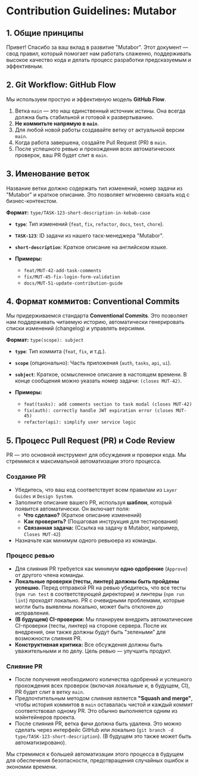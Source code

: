 # Contribution Guidelines: Mutabor

## 1. Общие принципы

Привет! Спасибо за ваш вклад в развитие "Mutabor". Этот документ — свод правил, который помогает нам работать слаженно, поддерживать высокое качество кода и делать процесс разработки предсказуемым и эффективным.

## 2. Git Workflow: GitHub Flow

Мы используем простую и эффективную модель **GitHub Flow**.

1.  Ветка `main` — это наш единственный источник истины. Она всегда должна быть стабильной и готовой к развертыванию.
2.  **Не коммитьте напрямую в `main`**.
3.  Для любой новой работы создавайте ветку от актуальной версии `main`.
4.  Когда работа завершена, создайте Pull Request (PR) в `main`.
5.  После успешного ревью и прохождения всех автоматических проверок, ваш PR будет слит в `main`.

## 3. Именование веток

Название ветки должно содержать тип изменений, номер задачи из "Mutabor" и краткое описание. Это позволяет мгновенно связать код с бизнес-контекстом.

**Формат:** `type/TASK-123-short-description-in-kebab-case`

-   **`type`**: Тип изменений (`feat`, `fix`, `refactor`, `docs`, `test`, `chore`).
-   **`TASK-123`**: ID задачи из нашего таск-менеджера "Mutabor".
-   **`short-description`**: Краткое описание на английском языке.

-   **Примеры:**
    -   `feat/MUT-42-add-task-comments`
    -   `fix/MUT-45-fix-login-form-validation`
    -   `docs/MUT-51-update-contribution-guide`

## 4. Формат коммитов: Conventional Commits

Мы придерживаемся стандарта **Conventional Commits**. Это позволяет нам поддерживать читаемую историю, автоматически генерировать списки изменений (changelog) и управлять версиями.

**Формат:** `type(scope): subject`

-   **`type`**: Тип коммита (`feat`, `fix`, и т.д.).
-   **`scope`** (опционально): Часть приложения (`auth`, `tasks`, `api`, `ui`).
-   **`subject`**: Краткое, осмысленное описание в настоящем времени. В конце сообщения можно указать номер задачи: `(closes MUT-42)`.

-   **Примеры:**
    -   `feat(tasks): add comments section to task modal (closes MUT-42)`
    -   `fix(auth): correctly handle JWT expiration error (closes MUT-45)`
    -   `refactor(api): simplify user service logic`

## 5. Процесс Pull Request (PR) и Code Review

PR — это основной инструмент для обсуждения и проверки кода. Мы стремимся к максимальной автоматизации этого процесса.

### Создание PR
-   Убедитесь, что ваш код соответствует всем правилам из `Layer Guides` и `Design System`.
-   Заполните описание вашего PR, используя **шаблон**, который появится автоматически. Он включает поля:
    -   **Что сделано?** (Краткое описание изменений)
    -   **Как проверить?** (Пошаговая инструкция для тестирования)
    -   **Связанная задача:** (Ссылка на задачу в Mutabor, например, `Closes MUT-42`)
-   Назначьте как минимум одного ревьюера из команды.

### Процесс ревью
-   Для слияния PR требуется как минимум **одно одобрение** (`Approve`) от другого члена команды.
-   **Локальные проверки (тесты, линтер) должны быть пройдены успешно.** Перед отправкой PR на ревью убедитесь, что все тесты (`npm run test` в соответствующей директории) и линтеры (`npm run lint`) проходят локально. PR с очевидными проблемами, которые могли быть выявлены локально, может быть отклонен до исправления.
-   **(В будущем) CI-проверки:** Мы планируем внедрить автоматические CI-проверки (тесты, линтер) на стороне сервера. После их внедрения, они также должны будут быть "зелеными" для возможности слияния PR.
-   **Конструктивная критика:** Все обсуждения должны быть уважительными и по делу. Цель ревью — улучшить продукт.

### Слияние PR
-   После получения необходимого количества одобрений и успешного прохождения всех проверок (включая локальные и, в будущем, CI), PR будет слит в ветку `main`.
-   Предпочтительным методом слияния является **"Squash and merge"**, чтобы история коммитов в `main` оставалась чистой и каждый коммит соответствовал одному PR. Это обычно выполняется одним из мэйнтейнеров проекта.
-   После слияния PR, ветка фичи должна быть удалена. Это можно сделать через интерфейс GitHub или локально (`git branch -d type/TASK-123-short-description`). (В будущем это также может быть автоматизировано).

Мы стремимся к большей автоматизации этого процесса в будущем для обеспечения безопасности, предотвращения случайных ошибок и экономии времени.